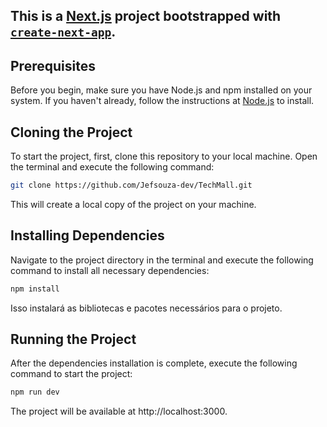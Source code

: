 
## **This is a [Next.js](https://nextjs.org/) project bootstrapped with [`create-next-app`](https://github.com/vercel/next.js/tree/canary/packages/create-next-app).**

## Prerequisites

Before you begin, make sure you have Node.js and npm installed on your system. If you haven't already, follow the instructions at [Node.js](https://nodejs.org/) to install.

## Cloning the Project

To start the project, first, clone this repository to your local machine. Open the terminal and execute the following command:

```bash
git clone https://github.com/Jefsouza-dev/TechMall.git
```

This will create a local copy of the project on your machine.

## Installing Dependencies
Navigate to the project directory in the terminal and execute the following command to install all necessary dependencies:

```bash
npm install
```
Isso instalará as bibliotecas e pacotes necessários para o projeto.

## Running the Project
After the dependencies installation is complete, execute the following command to start the project:

```bash
npm run dev
```


The project will be available at http://localhost:3000.
